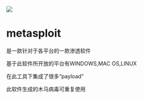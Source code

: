 <!DOCTYPE html>
<html lang="en">
<head>
    <meta chareset="UTF-8">
</head>
<body>
<img src="u=images.jpg"/>
<h1>metasploit</h1>
<p>是一款针对于各平台的一款渗透软件</p>
<p>基于此软件所开放的平台有WINDOWS,MAC OS,LINUX</p>
<p>在此工具下集成了很多“payload”<p>
<p>此软件生成的木马病毒可重复使用</p>        
    

</body>
</html>  
